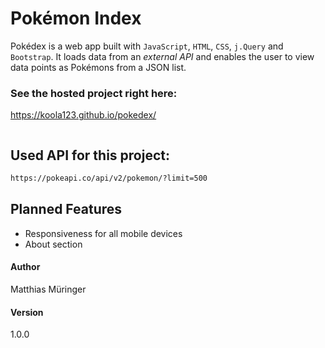 # Pokémon Index

Pokédex is a web app built with `JavaScript`, `HTML`, `CSS`, `j.Query` and `Bootstrap`.
It loads data from an *external API* and enables the user to view data points as Pokémons from a JSON list.


### See the hosted project right here:
https://koola123.github.io/pokedex/

![]()

## Used API for this project:
```html
https://pokeapi.co/api/v2/pokemon/?limit=500
```




## Planned Features
* Responsiveness for all mobile devices
* About section

#### Author
Matthias Müringer

#### Version
1.0.0
